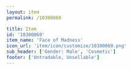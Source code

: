 ```yaml
---
layout: item
permalink: /10300069

title: Item
id: '10300069'
item_name: 'Face of Madness'
icon_url: 'item/icon/customize/10300069.png'
sub_header: ['Gender: Male', 'Cosmetic']
footer: ['Untradable, Unsellable']
---
```

